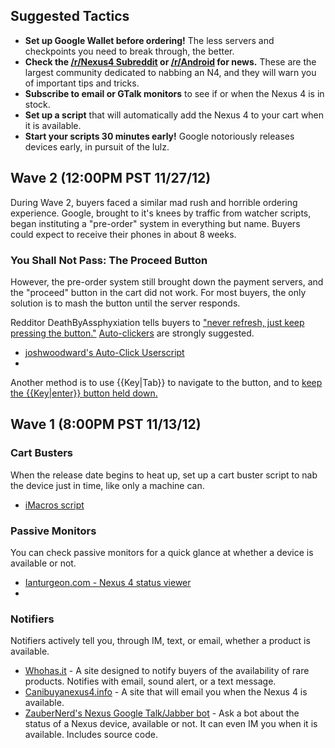 ## Suggested Tactics

* **Set up Google Wallet before ordering!** The less servers and checkpoints you need to break through, the better.
* **Check the [/r/Nexus4 Subreddit](http://www.reddit.com/r/nexus4/) or [/r/Android](http://www.reddit.com/r/Android/) for news.** These are the largest community dedicated to nabbing an N4, and they will warn you of important tips and tricks.
* **Subscribe to email or GTalk monitors** to see if or when the Nexus 4 is in stock.
* **Set up a script** that will automatically add the Nexus 4 to your cart when it is available.
* **Start your scripts 30 minutes early!** Google notoriously releases devices early, in pursuit of the lulz.

## Wave 2 (12:00PM PST 11/27/12)

During Wave 2, buyers faced a similar mad rush and horrible ordering experience. Google, brought to it's knees by traffic from watcher scripts, began instituting a "pre-order" system in everything but name. Buyers could expect to receive their phones in about 8 weeks.

### You Shall Not Pass: The Proceed Button

However, the pre-order system still brought down the payment servers, and the "proceed" button in the cart did not work. For most buyers, the only solution is to mash the button until the server responds.

Redditor DeathByAssphyxiation tells buyers to ["never refresh, just keep pressing the button."](http://www.reddit.com/r/nexus4/comments/13w3yg/you_you_are_my_new_worst_enemy/c77ovvw) [Auto-clickers](http://www.reddit.com/r/nexus4/comments/13vvi2/official_nexus_4_round_2_order_thread/c77piyo) are strongly suggested.

* [joshwoodward's Auto-Click Userscript](http://vd.reddit.com/r/Android/comments/13vh2b/nexus_4_will_be_available_for_purchase_later_today/c77qeu0)
* []()

Another method is to use {{Key|Tab}} to navigate to the button, and to [keep the {{Key|enter}} button held down.](https://twitter.com/TomDanTheRock/status/273546858289303554)

## Wave 1 (8:00PM PST 11/13/12)

### Cart Busters

When the release date begins to heat up, set up a cart buster script to nab the device just in time, like only a machine can.

* [iMacros script](http://vd.reddit.com/r/Android/comments/13vh2b/nexus_4_will_be_available_for_purchase_later_today/c77r2ss)

### Passive Monitors

You can check passive monitors for a quick glance at whether a device is available or not.

* [Ianturgeon.com - Nexus 4 status viewer](http://ianturgeon.com/nexus4status/)
* 

### Notifiers

Notifiers actively tell you, through IM, text, or email, whether a product is available.

* [Whohas.it](http://whohas.it/g/247) - A site designed to notify buyers of the availability of rare products. Notifies with email, sound alert, or a text message.
* [Canibuyanexus4.info](http://canibuyanexus4.info/products/nexus-4) - A site that will email you when the Nexus 4 is available.
* [ZauberNerd's Nexus Google Talk/Jabber bot](https://plus.google.com/u/0/109651506622355695262/posts/97nePebB5sw) - Ask a bot about the status of a Nexus device, available or not. It can even IM you when it is available. Includes source code.
